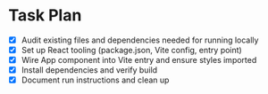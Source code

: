 # Task Plan
- [x] Audit existing files and dependencies needed for running locally
- [x] Set up React tooling (package.json, Vite config, entry point)
- [x] Wire App component into Vite entry and ensure styles imported
- [x] Install dependencies and verify build
- [x] Document run instructions and clean up
